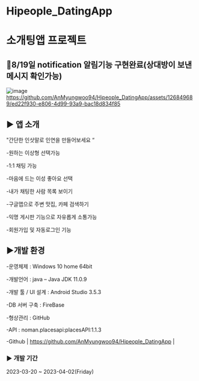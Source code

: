 # Hipeople_DatingApp
# 소개팅앱 프로젝트
## 👏8/19일 notification 알림기능 구현완료(상대방이 보낸 메시지 확인가능)

![image](https://github.com/AnMyungwoo94/Hipeople_App/assets/126849689/ea9e85bc-19db-4b79-ba24-6f56d188d3d0)
https://github.com/AnMyungwoo94/Hipeople_DatingApp/assets/126849689/ed22f930-e806-4d99-93a9-bac18d834f85



## ▶ 앱 소개
 "간단한 인삿말로 인연을 만들어보세요 “

 -원하는 이상형 선택가능
 
 -1:1 채팅 가능
 
 -마음에 드는 이성 좋아요 선택
 
 -내가 채팅한 사람 목록 보이기
 
 -구글맵으로 주변 맛집, 카페 검색하기
 
 -익명 게시판 기능으로 자유롭게 소통가능
 
 -회원가입 및 자동로그인 기능
 
## ▶개발 환경
-운영체제 : Windows 10 home 64bit

-개발언어 : java – Java JDK 11.0.9

-개발 툴 / UI 설계 : Android Studio 3.5.3 

-DB 서버 구축 : FireBase

-형상관리 : GitHub

-API : noman.placesapi:placesAPI:1.1.3

-Github | https://github.com/AnMyungwoo94/Hipeople_DatingApp |

### ▶ 개발 기간
2023-03-20 ~ 2023-04-02(Friday)

